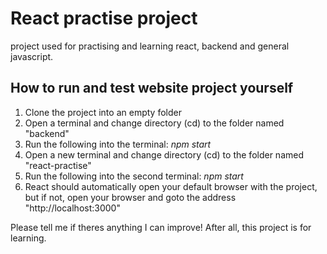 <h1>React practise project</h1>
<p>project used for practising and learning react, backend and general javascript.</p>

<h2>How to run and test website project yourself</h2>
<ol>
  <li>Clone the project into an empty folder</li>
  <li>Open a terminal and change directory (cd) to the folder named "backend"</li>
  <li>Run the following into the terminal: <em>npm start</em></li>
  <li>Open a new terminal and change directory (cd) to the folder named "react-practise"</li>
  <li>Run the following into the second terminal: <em>npm start</em></li>
  <li>React should automatically open your default browser with the project, but if not, open your browser and goto the address "http://localhost:3000"</li>
</ol>
<p>Please tell me if theres anything I can improve! After all, this project is for learning.</p>

